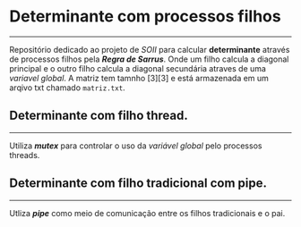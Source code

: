 # Determinante com processos filhos
***
Repositório dedicado ao projeto de _SOII_ para calcular __determinante__ através de processos filhos pela *__Regra de Sarrus__*. Onde um filho calcula a diagonal principal e o outro filho calcula a diagonal secundária atraves de uma _variavel global_. A matriz tem tamnho [3][3] e está armazenada em um arqivo txt chamado `matriz.txt`. 

## Determinante com filho thread.
***
Utiliza *__mutex__* para controlar o uso da _variável global_ pelo processos threads.

## Determinante com filho tradicional com pipe.
***
Utliza *__pipe__* como meio de comunicação entre os filhos tradicionais e o pai.
